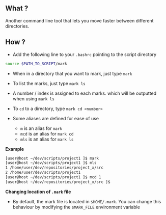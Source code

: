 ## What ?

Another command line tool that lets you move faster between different
directories. 

## How ?

- Add the following line to your `.bashrc` pointing to the script directory

```bash
source $PATH_TO_SCRIPT/mark
```

- When in a directory that you want to mark, just type `mark`

- To list the marks, just type `mark ls`

- A number / index is assigned to each marks. which will be outputted when using `mark ls`

- To `cd` to a directory, type `mark cd <number>`

- Some aliases are defined for ease of use
  - `m` is an alias for `mark`
  - `mcd` is an alias for `mark cd`
  - `mls` is an alias for `mark ls`

**Example**

``` bash
[user@host ~/dev/scripts/project1 ]$ mark
[user@host ~/dev/scripts/project1 ]$ mls
1 /home/user/dev/repositories/project_x/src
2 /home/user/dev/scripts/project1 
[user@host ~/dev/scripts/project1 ]$ mcd 1
[user@host ~/dev/repositories/project_x/src ]$ 
```

**Changing location of `.mark` file**

- By default, the mark file is located in `$HOME/.mark`.
You can change this behaviour by modifying the `$MARK_FILE` environment variable